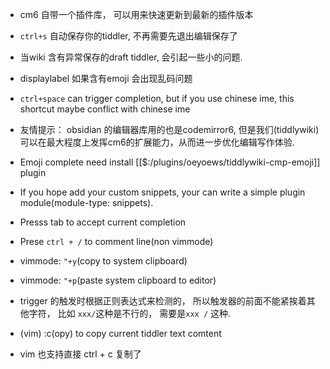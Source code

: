 * cm6 自带一个插件库， 可以用来快速更新到最新的插件版本
* `ctrl+s` 自动保存你的tiddler, 不再需要先退出编辑保存了
* 当wiki 含有异常保存的draft tiddler, 会引起一些小的问题.
* displaylabel 如果含有emoji 会出现乱码问题
* `ctrl+space` can trigger completion, but if you use chinese ime, this shortcut maybe conflict with chinese ime

* 友情提示： obsidian 的编辑器库用的也是codemirror6, 但是我们(tiddlywiki)可以在最大程度上发挥cm6的扩展能力，从而进一步优化编辑写作体验.

* Emoji complete need install [[$:/plugins/oeyoews/tiddlywiki-cmp-emoji]] plugin
* If you hope add your custom snippets, your can write a simple plugin module(module-type: snippets).
* Presss tab to accept current completion
* Prese `ctrl + /` to comment line(non vimmode)
* vimmode: `"+y`(copy to system clipboard)
* vimmode: `"+p`(paste system clipboard to editor)
* trigger 的触发时根据正则表达式来检测的， 所以触发器的前面不能紧挨着其他字符， 比如 `xxx/`这种是不行的， 需要是`xxx /` 这种.
* (vim) :c(opy) to copy current tiddler text comtent
* vim 也支持直接 ctrl + c 复制了